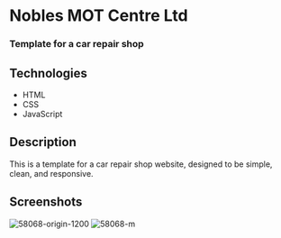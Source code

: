 # Nobles MOT Centre Ltd

### Template for a car repair shop

## Technologies
- HTML
- CSS
- JavaScript

## Description
This is a template for a car repair shop website, designed to be simple, clean, and responsive.

## Screenshots
![58068-origin-1200](https://cloud.githubusercontent.com/assets/8566850/12702749/0a37e5d0-c83a-11e5-8568-69f9c80cbe48.jpg)
![58068-m](https://cloud.githubusercontent.com/assets/8566850/12702745/f3a40326-c839-11e5-8ee7-77071def16dd.jpg)
